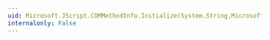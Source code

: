 ```yaml
---
uid: Microsoft.JScript.COMMethodInfo.Initialize(System.String,Microsoft.JScript.COMMemberInfo)
internalonly: False
---
```

